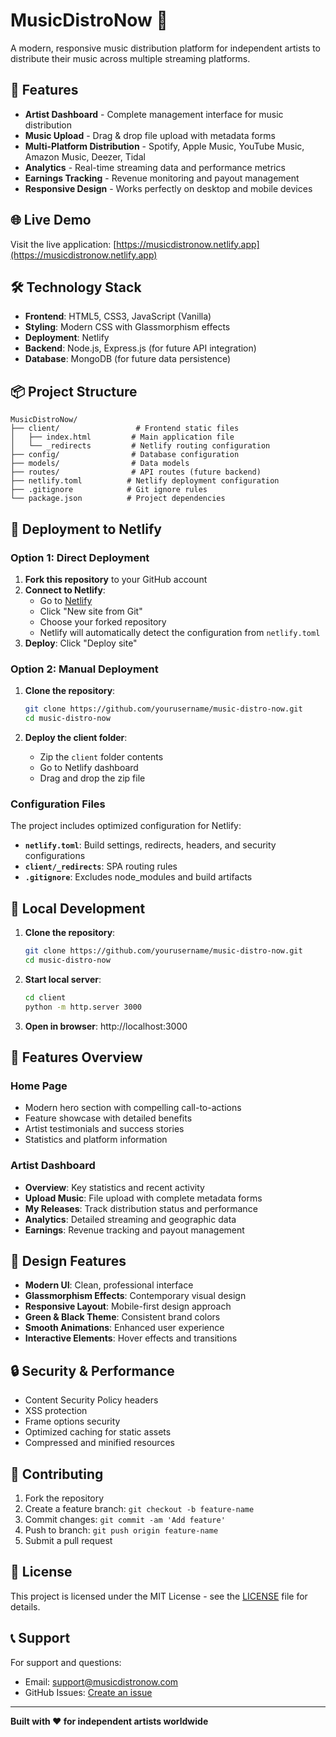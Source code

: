 # MusicDistroNow 🎵

A modern, responsive music distribution platform for independent artists to distribute their music across multiple streaming platforms.

## 🚀 Features

- **Artist Dashboard** - Complete management interface for music distribution
- **Music Upload** - Drag & drop file upload with metadata forms
- **Multi-Platform Distribution** - Spotify, Apple Music, YouTube Music, Amazon Music, Deezer, Tidal
- **Analytics** - Real-time streaming data and performance metrics
- **Earnings Tracking** - Revenue monitoring and payout management
- **Responsive Design** - Works perfectly on desktop and mobile devices

## 🌐 Live Demo

Visit the live application: [https://musicdistronow.netlify.app](https://musicdistronow.netlify.app)

## 🛠️ Technology Stack

- **Frontend**: HTML5, CSS3, JavaScript (Vanilla)
- **Styling**: Modern CSS with Glassmorphism effects
- **Deployment**: Netlify
- **Backend**: Node.js, Express.js (for future API integration)
- **Database**: MongoDB (for future data persistence)

## 📦 Project Structure

```
MusicDistroNow/
├── client/                 # Frontend static files
│   ├── index.html         # Main application file
│   └── _redirects         # Netlify routing configuration
├── config/                # Database configuration
├── models/                # Data models
├── routes/                # API routes (future backend)
├── netlify.toml          # Netlify deployment configuration
├── .gitignore            # Git ignore rules
└── package.json          # Project dependencies
```

## 🚀 Deployment to Netlify

### Option 1: Direct Deployment

1. **Fork this repository** to your GitHub account
2. **Connect to Netlify**:
   - Go to [Netlify](https://netlify.com)
   - Click "New site from Git"
   - Choose your forked repository
   - Netlify will automatically detect the configuration from `netlify.toml`
3. **Deploy**: Click "Deploy site"

### Option 2: Manual Deployment

1. **Clone the repository**:
   ```bash
   git clone https://github.com/yourusername/music-distro-now.git
   cd music-distro-now
   ```

2. **Deploy the client folder**:
   - Zip the `client` folder contents
   - Go to Netlify dashboard
   - Drag and drop the zip file

### Configuration Files

The project includes optimized configuration for Netlify:

- **`netlify.toml`**: Build settings, redirects, headers, and security configurations
- **`client/_redirects`**: SPA routing rules
- **`.gitignore`**: Excludes node_modules and build artifacts

## 🔧 Local Development

1. **Clone the repository**:
   ```bash
   git clone https://github.com/yourusername/music-distro-now.git
   cd music-distro-now
   ```

2. **Start local server**:
   ```bash
   cd client
   python -m http.server 3000
   ```

3. **Open in browser**: http://localhost:3000

## 📱 Features Overview

### Home Page
- Modern hero section with compelling call-to-actions
- Feature showcase with detailed benefits
- Artist testimonials and success stories
- Statistics and platform information

### Artist Dashboard
- **Overview**: Key statistics and recent activity
- **Upload Music**: File upload with complete metadata forms
- **My Releases**: Track distribution status and performance
- **Analytics**: Detailed streaming and geographic data
- **Earnings**: Revenue tracking and payout management

## 🎨 Design Features

- **Modern UI**: Clean, professional interface
- **Glassmorphism Effects**: Contemporary visual design
- **Responsive Layout**: Mobile-first design approach
- **Green & Black Theme**: Consistent brand colors
- **Smooth Animations**: Enhanced user experience
- **Interactive Elements**: Hover effects and transitions

## 🔒 Security & Performance

- Content Security Policy headers
- XSS protection
- Frame options security
- Optimized caching for static assets
- Compressed and minified resources

## 🤝 Contributing

1. Fork the repository
2. Create a feature branch: `git checkout -b feature-name`
3. Commit changes: `git commit -am 'Add feature'`
4. Push to branch: `git push origin feature-name`
5. Submit a pull request

## 📄 License

This project is licensed under the MIT License - see the [LICENSE](LICENSE) file for details.

## 📞 Support

For support and questions:
- Email: support@musicdistronow.com
- GitHub Issues: [Create an issue](https://github.com/yourusername/music-distro-now/issues)

---

**Built with ❤️ for independent artists worldwide**